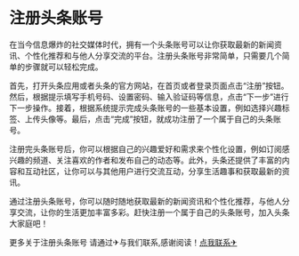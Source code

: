 # 注册头条账号

在当今信息爆炸的社交媒体时代，拥有一个头条账号可以让你获取最新的新闻资讯、个性化推荐和与他人分享交流的平台。注册头条账号非常简单，只需要几个简单的步骤就可以轻松完成。

首先，打开头条应用或者头条的官方网站，在首页或者登录页面点击“注册”按钮。然后，根据提示填写手机号码、设置密码、输入验证码等信息，点击“下一步”进行下一步操作。接着，根据系统提示完成头条账号的一些基本设置，例如选择兴趣标签、上传头像等。最后，点击“完成”按钮，就成功注册了一个属于自己的头条账号。

注册完头条账号后，你可以根据自己的兴趣爱好和需求来个性化设置，例如订阅感兴趣的频道、关注喜欢的作者和发布自己的动态等。此外，头条还提供了丰富的内容和互动社区，让你可以与其他用户进行交流互动，分享生活趣事和获取最新的资讯。

通过注册头条账号，你可以随时随地获取最新的新闻资讯和个性化推荐，与他人分享交流，让你的生活更加丰富多彩。赶快注册一个属于自己的头条账号，加入头条大家庭吧！

更多关于注册头条账号 请通过✈与我们联系,感谢阅读！[点我联系✈](https://us.G208.com)